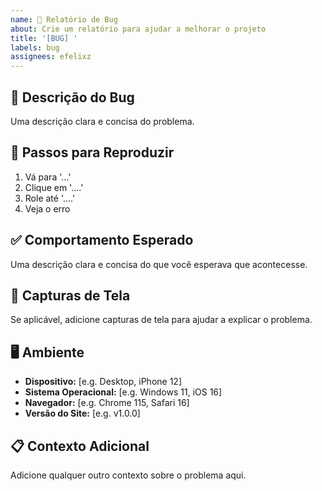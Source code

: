 ```yaml
---
name: 🐞 Relatório de Bug
about: Crie um relatório para ajudar a melhorar o projeto
title: '[BUG] '
labels: bug
assignees: efelixz
---
```


## 📝 Descrição do Bug
Uma descrição clara e concisa do problema.

## 🔄 Passos para Reproduzir
1. Vá para '...'
2. Clique em '....'
3. Role até '....'
4. Veja o erro

## ✅ Comportamento Esperado
Uma descrição clara e concisa do que você esperava que acontecesse.

## 📱 Capturas de Tela
Se aplicável, adicione capturas de tela para ajudar a explicar o problema.

## 🖥️ Ambiente
- **Dispositivo:** [e.g. Desktop, iPhone 12]
- **Sistema Operacional:** [e.g. Windows 11, iOS 16]
- **Navegador:** [e.g. Chrome 115, Safari 16]
- **Versão do Site:** [e.g. v1.0.0]

## 📋 Contexto Adicional
Adicione qualquer outro contexto sobre o problema aqui.